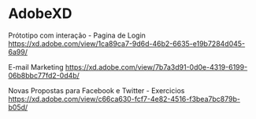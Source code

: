 # AdobeXD
Prótotipo com interação - Pagina de Login
https://xd.adobe.com/view/1ca89ca7-9d6d-46b2-6635-e19b7284d045-6a99/

E-mail Marketing
https://xd.adobe.com/view/7b7a3d91-0d0e-4319-6199-06b8bbc77fd2-0d4b/

Novas Propostas para Facebook e Twitter - Exercicios
https://xd.adobe.com/view/c66ca630-fcf7-4e82-4516-f3bea7bc879b-b05d/
